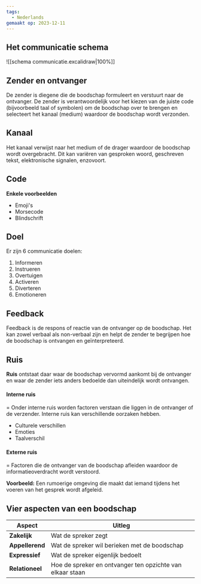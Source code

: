 ```yaml
---
tags:
  - Nederlands
gemaakt op: 2023-12-11
---
```


## Het communicatie schema


![[schema communicatie.excalidraw|100%]]


## Zender en ontvanger

De zender is diegene die de boodschap formuleert en verstuurt naar de ontvanger. De zender is verantwoordelijk voor het kiezen van de juiste code (bijvoorbeeld taal of symbolen) om de boodschap over te brengen en selecteert het kanaal (medium) waardoor de boodschap wordt verzonden.

## Kanaal

Het kanaal verwijst naar het medium of de drager waardoor de boodschap wordt overgebracht. Dit kan variëren van gesproken woord, geschreven tekst, elektronische signalen, enzovoort.

## Code

**Enkele voorbeelden**
- Emoji's
- Morsecode
- Blindschrift

## Doel

Er zijn 6 communicatie doelen:
1) Informeren
2) Instrueren
3) Overtuigen
4) Activeren
5) Diverteren
6) Emotioneren

## Feedback

Feedback is de respons of reactie van de ontvanger op de boodschap. Het kan zowel verbaal als non-verbaal zijn en helpt de zender te begrijpen hoe de boodschap is ontvangen en geïnterpreteerd.

## Ruis

**Ruis** ontstaat daar waar de boodschap vervormd aankomt bij de ontvanger en waar de zender iets anders bedoelde dan uiteindelijk wordt ontvangen.

#### Interne ruis
= Onder interne ruis worden factoren verstaan die liggen in de ontvanger of de verzender. Interne ruis kan verschillende oorzaken hebben.

- Culturele verschillen
- Emoties
- Taalverschil

#### Externe ruis
= Factoren die de ontvanger van de boodschap afleiden waardoor de informatieoverdracht wordt verstoord.

**Voorbeeld:**
Een rumoerige omgeving die maakt dat iemand tijdens het voeren van het gesprek wordt afgeleid.

## Vier aspecten van een boodschap

| **Aspect**      | **Uitleg**                                                |
| --------------- | --------------------------------------------------------- |
| **Zakelijk**    | Wat de spreker zegt                                       |
| **Appellerend** | Wat de spreker wil berieken met de boodschap              |
| **Expressief**  | Wat de spreker eigenlijk bedoelt                          |
| **Relationeel** | Hoe de spreker en ontvanger ten opzichte van elkaar staan |

